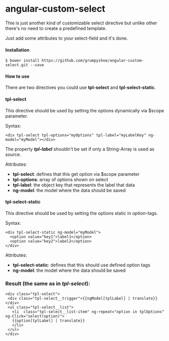 # angular-custom-select

Thie is just another kind of customizable select directive but unlike other there's no need to create a predefined template.

Just add some attributes to your select-field and it's done.

#### Installation ##
```
$ bower install https://github.com/grumpyshoe/angular-custom-select.git --save
```

#### How to use ##
There are two directives you could use __tpl-select__ and __tpl-select-static__.

#### tpl-select ##
This directive should be used by setting the options dynamically via $scope parameter.

Syntax:
```
<div tpl-select tpl-options="myOptions" tpl-label="myLabelKey" ng-model="myModel"></div>
```
The property ___tpl-label___ shouldn't be set if only a String-Array is used as source.

Attributes:
* __tpl-select__: defines that this get option via $scope parameter
* __tpl-options__: array of options shown on select
* __tpl-label__: the object key that represents the label that data
* __ng-model__: the model where the data should be saved

#### tpl-select-static ##
This directive should be used by setting the options static in _option_-tags.

Syntax:
```
<div tpl-select-static ng-model="myModel">
  <option value="key1">label1</option>
  <option value="key2">label2</option>
</div>
```

Attributes:
 * __tpl-select-static__: defines that this should use defined option tags
 * __ng-model__: the model where the data should be saved

### Result (the same as in _tpl-select_):
 ```
<div class="tpl-select">
  <div class="tpl-select__trigger">{{ngModel[tplLabel] | translate}}</div>
  <ul class="tpl-select__list">
    <li  class="tpl-select__list-item" ng-repeat="option in tplOptions" ng-Click="select(option)">
    {{option[tplLabel] | translate}}
    </li>
  </ul>
</div>
```
